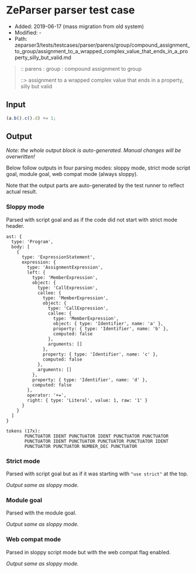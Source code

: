 # ZeParser parser test case

- Added: 2019-06-17 (mass migration from old system)
- Modified: -
- Path: zeparser3/tests/testcases/parser/parens/group/compound_assignment_to_group/assignment_to_a_wrapped_complex_value_that_ends_in_a_property_silly_but_valid.md

> :: parens : group : compound assignment to group
>
> ::> assignment to a wrapped complex value that ends in a property, silly but valid

## Input

`````js
(a.b().c().d) += 1;
`````

## Output

_Note: the whole output block is auto-generated. Manual changes will be overwritten!_

Below follow outputs in four parsing modes: sloppy mode, strict mode script goal, module goal, web compat mode (always sloppy).

Note that the output parts are auto-generated by the test runner to reflect actual result.

### Sloppy mode

Parsed with script goal and as if the code did not start with strict mode header.

`````
ast: {
  type: 'Program',
  body: [
    {
      type: 'ExpressionStatement',
      expression: {
        type: 'AssignmentExpression',
        left: {
          type: 'MemberExpression',
          object: {
            type: 'CallExpression',
            callee: {
              type: 'MemberExpression',
              object: {
                type: 'CallExpression',
                callee: {
                  type: 'MemberExpression',
                  object: { type: 'Identifier', name: 'a' },
                  property: { type: 'Identifier', name: 'b' },
                  computed: false
                },
                arguments: []
              },
              property: { type: 'Identifier', name: 'c' },
              computed: false
            },
            arguments: []
          },
          property: { type: 'Identifier', name: 'd' },
          computed: false
        },
        operator: '+=',
        right: { type: 'Literal', value: 1, raw: '1' }
      }
    }
  ]
}

tokens (17x):
       PUNCTUATOR IDENT PUNCTUATOR IDENT PUNCTUATOR PUNCTUATOR
       PUNCTUATOR IDENT PUNCTUATOR PUNCTUATOR PUNCTUATOR IDENT
       PUNCTUATOR PUNCTUATOR NUMBER_DEC PUNCTUATOR
`````

### Strict mode

Parsed with script goal but as if it was starting with `"use strict"` at the top.

_Output same as sloppy mode._

### Module goal

Parsed with the module goal.

_Output same as sloppy mode._

### Web compat mode

Parsed in sloppy script mode but with the web compat flag enabled.

_Output same as sloppy mode._
